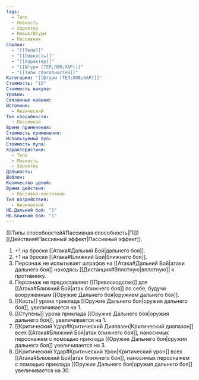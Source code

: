 ```yaml
---
tags:
  - Тело
  - Ловкость
  - Характер
  - Навык/Штурм
  - Пассивная
Ссылки:
  - "[[Тело]]"
  - "[[Ловкость]]"
  - "[[Характер]]"
  - "[[Штурм (ТЕЛ;ЛОВ;ХАР)]]"
  - "[[Типы способностей]]"
Категория: "[[Штурм (ТЕЛ;ЛОВ;ХАР)]]"
Стоимость: "15"
Стоимость выкупа:
Уровни:
Связанные навыки:
Источник:
  - Физический
Тип способности:
  - Пассивная
Время применения:
Стоимость применения:
Используемый пул:
Стоимость пула:
Характеристики:
  - Тело
  - Ловкость
  - Характер
Дальность:
Шаблон:
Количество целей:
Время действия:
  - Пассивно-постоянно
Тип воздействия:
  - Физический
НБ.Дальний бой: "1"
НБ.Ближний бой: "1"
---
```

([[Типы способностей#Пассивная способность|П]]) [[Действия#Пассивный эффект|Пассивный эффект]]. 

1. +1 на броски [[Атака#Дальний Бой|дальнего боя]].
2. +1 на броски [[Атака#Ближний Бой|ближнего боя]].
3. Персонаж не испытывает штрафов на [[Атака#Дальний Бой|атаки дальнего боя]] находясь [[Дистанция#Вплотную|вплотную]] к противнику. 
4. Персонаж не предоставляет [[Превосходство]] для [[Атака#Ближний Бой|атак ближнего боя]] по себе, будучи вооруженным [[Оружие Дальнего боя|оружием дальнего боя]]. 
5. [[Кость]] урона приклада [[Оружие Дальнего боя|оружия дальнего боя]], увеличивается на 1. 
6. [[Ступень]] урона приклада [[Оружие Дальнего боя|оружия дальнего боя]], увеличивается на 1. 
7. [[Критический Удар#Критический Диапазон|Критический диапазон]] всех [[Атака#Ближний Бой|атак ближнего боя]], наносимых персонажем с помощью приклада [[Оружие Дальнего боя|оружия дальнего боя]] увеличивается на 3. 
8. [[Критический Удар#Критический Урон|Критический урон]] всех [[Атака#Ближний Бой|атак ближнего боя]], наносимых персонажем с помощью приклада [[Оружие Дальнего боя|оружия дальнего боя]] увеличивается на 30. 